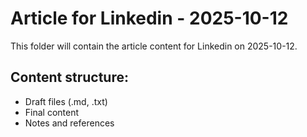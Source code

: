 # Article for Linkedin - 2025-10-12

This folder will contain the article content for Linkedin on 2025-10-12.

## Content structure:
- Draft files (.md, .txt)
- Final content
- Notes and references
